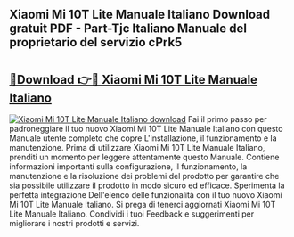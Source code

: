 ## Xiaomi Mi 10T Lite Manuale Italiano Download gratuit PDF - Part-Tjc Italiano Manuale del proprietario del servizio cPrk5

# <h2><a href="http://dfd820f.blite.top/?on=Xiaomi+Mi+10T+Lite+Manuale+Italiano">🔗Download 👉🔴 Xiaomi Mi 10T Lite Manuale Italiano</a></h2>

[![Xiaomi Mi 10T Lite Manuale Italiano download](https://i.imgur.com/lujVjoI.png)](http://dfd820f.blite.top/?on=Xiaomi+Mi+10T+Lite+Manuale+Italiano)
Fai il primo passo per padroneggiare il tuo nuovo Xiaomi Mi 10T Lite Manuale Italiano con questo Manuale utente completo che copre L'installazione, il funzionamento e la manutenzione. Prima di utilizzare Xiaomi Mi 10T Lite Manuale Italiano, prenditi un momento per leggere attentamente questo Manuale. Contiene informazioni importanti sulla configurazione, il funzionamento, la manutenzione e la risoluzione dei problemi del prodotto per garantire che sia possibile utilizzare il prodotto in modo sicuro ed efficace. Sperimenta la perfetta integrazione Dell'elenco delle funzionalità con il tuo nuovo Xiaomi Mi 10T Lite Manuale Italiano. Si prega di tenerci aggiornati Xiaomi Mi 10T Lite Manuale Italiano. Condividi i tuoi Feedback e suggerimenti per migliorare i nostri prodotti e servizi.
